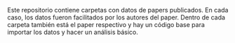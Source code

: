 Este repositorio contiene carpetas con datos de papers publicados. En cada caso, los datos fueron facilitados por los autores del paper. Dentro de cada carpeta también está el paper respectivo y hay un código base para importar los datos y hacer un análisis básico.
